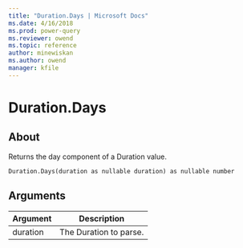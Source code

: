 ```yaml
---
title: "Duration.Days | Microsoft Docs"
ms.date: 4/16/2018
ms.prod: power-query
ms.reviewer: owend
ms.topic: reference
author: minewiskan
ms.author: owend
manager: kfile
---
```

# Duration.Days

  
## About  
Returns the day component of a Duration value.  
  
```  
Duration.Days(duration as nullable duration) as nullable number  
```  
  
## Arguments  
  
|Argument|Description|  
|------------|---------------|  
|duration|The Duration to parse.|  
  

